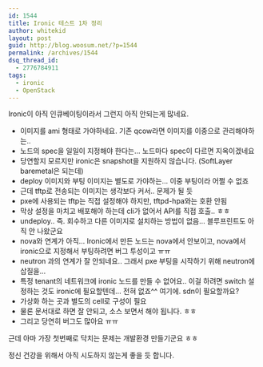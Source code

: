 ```yaml
---
id: 1544
title: Ironic 테스트 1차 정리
author: whitekid
layout: post
guid: http://blog.woosum.net/?p=1544
permalink: /archives/1544
dsq_thread_id:
  - 2776784911
tags:
  - ironic
  - OpenStack
---
```

Ironic이 아직 인큐베이팅이라서 그런지 아직 안되는게 많네요.

 - 이미지를 ami 형태로 가야하네요. 기존 qcow라면 이미지를 이중으로 관리해야하는..
 - 노드의 spec을 일일이 지정해야 한다는... 노드마다 spec이 다르면 지옥이겠네요
 - 당연할지 모르지만 ironic은 snapshot을 지원하지 않습니다. (SoftLayer baremetal은 되는데)
 - deploy 이미지와 부팅 이미지는 별도로 가야하는... 이중 부팅이라 어쩔 수 없죠
 - 근데 tftp로 전송되는 이미지는 생각보다 커서.. 문제가 될 듯
 - pxe에 사용되는 tftp는 직접 설정해야 하지만, tftpd-hpa와는 호환 안됨
 - 막상 설정을 마치고 배포해야 하는데 cli가 없어서 API를 직접 호출.. ㅎㅎ
 - undeploy.. 즉. 회수하고 다른 이미지로 설치하는 방법이 없음... 블루프린트도 아직 안 나왔군요
 - nova와 연계가 아직... Ironic에서 만든 노드는 nova에서 안보이고, nova에서 ironic으로 지정해서 부팅하려면 버그 투성이고 ㅠㅠ
 - neutron 과의 연계가 잘 안되네요.. 그래서 pxe 부팅을 시작하기 위해 neutron에 삽질을...
 - 특정 tenant의 네트워크에 ironic 노드를 만들 수 없어요.. 이걸 하려면 switch 설정하는 것도 ironic에 필요할텐데... 전혀  없죠^^ 여기에. sdn이 필요할까요?
 - 가상화 하는 곳과 별도의 cell로 구성이 필요
 - 물론 문서대로 하면 잘 안되고, 소스 보면서 해야 됩니다. ㅎㅎ
 - 그리고 당연히 버그도 많아요 ㅠㅠ

근데 아마 가장 첫번째로 닥치는 문제는 개발환경 만들기군요 ㅎㅎ

정신 건강을 위해서 아직 시도하지 않는게 좋을 듯 합니다.
